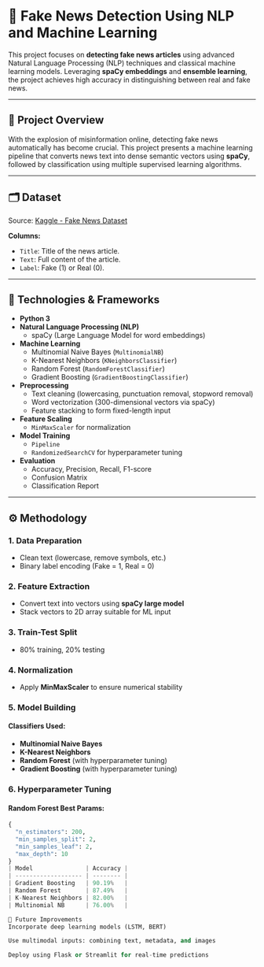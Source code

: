 # 📰 Fake News Detection Using NLP and Machine Learning

This project focuses on **detecting fake news articles** using advanced Natural Language Processing (NLP) techniques and classical machine learning models. Leveraging **spaCy embeddings** and **ensemble learning**, the project achieves high accuracy in distinguishing between real and fake news.

---

## 📌 Project Overview

With the explosion of misinformation online, detecting fake news automatically has become crucial. This project presents a machine learning pipeline that converts news text into dense semantic vectors using **spaCy**, followed by classification using multiple supervised learning algorithms.

---

## 🗂️ Dataset

Source: [Kaggle - Fake News Dataset](https://www.kaggle.com/datasets/rajatkumar30/fake-news)

**Columns:**
- `Title`: Title of the news article.
- `Text`: Full content of the article.
- `Label`: Fake (1) or Real (0).

---

## 🧠 Technologies & Frameworks

- **Python 3**
- **Natural Language Processing (NLP)**
  - spaCy (Large Language Model for word embeddings)
- **Machine Learning**
  - Multinomial Naive Bayes (`MultinomialNB`)
  - K-Nearest Neighbors (`KNeighborsClassifier`)
  - Random Forest (`RandomForestClassifier`)
  - Gradient Boosting (`GradientBoostingClassifier`)
- **Preprocessing**
  - Text cleaning (lowercasing, punctuation removal, stopword removal)
  - Word vectorization (300-dimensional vectors via spaCy)
  - Feature stacking to form fixed-length input
- **Feature Scaling**
  - `MinMaxScaler` for normalization
- **Model Training**
  - `Pipeline`
  - `RandomizedSearchCV` for hyperparameter tuning
- **Evaluation**
  - Accuracy, Precision, Recall, F1-score
  - Confusion Matrix
  - Classification Report

---

## ⚙️ Methodology

### 1. Data Preparation
- Clean text (lowercase, remove symbols, etc.)
- Binary label encoding (Fake = 1, Real = 0)

### 2. Feature Extraction
- Convert text into vectors using **spaCy large model**
- Stack vectors to 2D array suitable for ML input

### 3. Train-Test Split
- 80% training, 20% testing

### 4. Normalization
- Apply **MinMaxScaler** to ensure numerical stability

### 5. Model Building
#### Classifiers Used:
- **Multinomial Naive Bayes**
- **K-Nearest Neighbors**
- **Random Forest** (with hyperparameter tuning)
- **Gradient Boosting** (with hyperparameter tuning)

### 6. Hyperparameter Tuning
#### Random Forest Best Params:
```python
{
  "n_estimators": 200,
  "min_samples_split": 2,
  "min_samples_leaf": 2,
  "max_depth": 10
}
| Model               | Accuracy |
| ------------------- | -------- |
| Gradient Boosting   | 90.19%   |
| Random Forest       | 87.49%   |
| K-Nearest Neighbors | 82.00%   |
| Multinomial NB      | 76.00%   |

📌 Future Improvements
Incorporate deep learning models (LSTM, BERT)

Use multimodal inputs: combining text, metadata, and images

Deploy using Flask or Streamlit for real-time predictions

